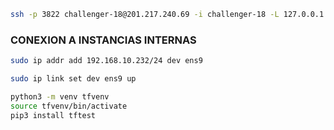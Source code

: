 

```bash
ssh -p 3822 challenger-18@201.217.240.69 -i challenger-18 -L 127.0.0.1:8080:10.100.1.31:80
```


### CONEXION A INSTANCIAS INTERNAS


```bash
sudo ip addr add 192.168.10.232/24 dev ens9

sudo ip link set dev ens9 up
```

```bash
python3 -m venv tfvenv
source tfvenv/bin/activate
pip3 install tftest
```
